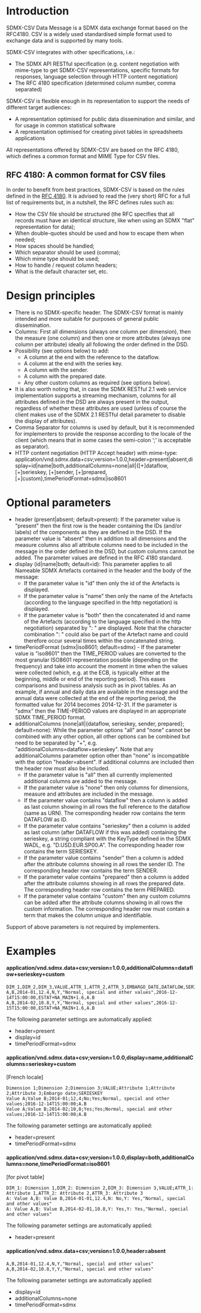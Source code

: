# Introduction
SDMX-CSV Data Message is a SDMX data exchange format based on the RFC4180. CSV is a widely used standardised simple format used to exchange data and is supported by many tools.

SDMX-CSV integrates with other specifications, i.e.: 
- The SDMX API RESTful specification (e.g. content negotiation with mime-type to get SDMX-CSV representations, specific formats for responses, language selection through HTTP content negotiation)
- The RFC 4180 specification (determined column number, comma separated)

SDMX-CSV is flexible enough in its representation to support the needs of different target audiences:
- A representation optimised for public data dissemination and similar, and for usage in common statistical software
- A representation optimised for creating pivot tables in spreadsheets applications

All representations offered by SDMX-CSV are based on the RFC 4180, which defines a common format and MIME Type for CSV files. 

##	RFC 4180: A common format for CSV files
In order to benefit from best practices, SDMX-CSV is based on the rules defined in the [RFC 4180](https://tools.ietf.org/html/rfc4180). It is advised to read the (very short) RFC for a full list of requirements but, in a nutshell, the RFC defines rules such as:
- How the CSV file should be structured (the RFC specifies that all records must have an identical structure, like when using an SDMX "flat" representation for data);
- When double-quotes should be used and how to escape them when needed;
- How spaces should be handled;
- Which separator should be used (comma);
- Which mime type should be used;
- How to handle / request column headers;
- What is the default character set, etc.

#	Design principles

- There is no SDMX-specific header. The SDMX-CSV format is mainly intended and more suitable for purposes of general public dissemination.
- Columns: First all dimensions (always one column per dimension), then the measure (one column) and then one or more attributes (always one column per attribute) ideally all following the order defined in the DSD.
- Possibility (see options below) to add:
  - A column at the end with the reference to the dataflow.
  - A column at the end with the series key.
  - A column with the sender.
  - A column with the prepared date.
  - Any other custom columns as required (see options below).
- It is also worth noting that, in case the SDMX RESTful 2.1 web service implementation supports a streaming mechanism, columns for all attributes defined in the DSD are always present in the output, regardless of whether these attributes are used (unless of course the client makes use of the SDMX 2.1 RESTful detail parameter to disable the display of attributes).
- Comma Separator for columns is used by default, but it is recommended for implementers to provide the response according to the locale of the client (which means that in some cases the semi-colon ‘;’ is acceptable as separator).
- HTTP content negotiation (HTTP Accept header) with mime-type:
    application/vnd.sdmx.data+csv;version=1.0.0,header=present|absent,display=id|name|both,additionalColumns=none|all|{[+]dataflow, [+]serieskey, [+]sender, [+]prepared, [+]custom},timePeriodFormat=sdmx|iso8601

#	Optional parameters

- header (present|absent; default=present): If the parameter value is "present" then the first row is the header containing the IDs (and/or labels) of the components as they are defined in the DSD. If the parameter value is "absent" then in addition to all dimensions and the measure columns also all attribute columns need to be included in the message in the order defined in the DSD, but custom columns cannot be added. The parameter values are defined in the RFC 4180 standard.
- display (id|name|both; default=id): This parameter applies to all Nameable SDMX Artefacts contained in the header and the body of the message: 
  - If the parameter value is "id" then only the id of the Artefacts is displayed.
  - If the parameter value is "name" then only the name of the Artefacts (according to the language specified in the http negotiation) is displayed.
  - If the parameter value is "both" then the concatenated id and name of the Artefacts (according to the language specified in the http negotiation) separated by ": " are displayed. Note that the character combination ": " could also be part of the Artefact name and could therefore occur several times within the concatenated string.
- timePeriodFormat (sdmx|iso8601; default=sdmx) - If the parameter value is "iso8601" then the TIME_PERIOD values are converted to the most granular ISO8601 representation possible (depending on the frequency) and take into account the moment in time when the values were collected (which, e.g. at the ECB, is typically either at the beginning, middle or end of the reporting period). This eases comparisons and business analysis such as in pivot tables. As an example, if annual and daily data are available in the message and the annual data were collected at the end of the reporting period, the formatted value for 2014 becomes 2014-12-31. If the parameter is "sdmx" then the TIME-PERIOD values are displayed in an appropriate SDMX TIME_PERIOD format.
- additionalColumns (none|all|{dataflow, serieskey, sender, prepared}; default=none): While the parameter options "all" and "none" cannot be combined with any other option, all other options can be combined but need to be separated by "+", e.g. "additionalColumns=dataflow+serieskey". Note that any additionalColumns parameter option other than "none" is incompatible with the option "header=absent". If additional columns are included then the header row must also be included.
  - If the parameter value is "all" then all currently implemented additional columns are added to the message.
  - If the parameter value is "none" then only columns for dimensions, measure and attributes are included in the message.
  - If the parameter value contains "dataflow" then a column is added as last column showing in all rows the full reference to the dataflow (same as URN). The corresponding header row contains the term DATAFLOW as ID. 
  - If the parameter value contains "serieskey" then a column is added as last column (after DATAFLOW if this was added) containing the serieskey, a string compliant with the KeyType defined in the SDMX WADL, e.g. "D.USD.EUR.SP00.A". The corresponding header row contains the term SERIESKEY.
  - If the parameter value contains "sender" then a column is added after the attribute columns showing in all rows the sender ID.  The corresponding header row contains the term SENDER.
  - If the parameter value contains "prepared" then a column is added after the attribute columns showing in all rows the prepared date.  The corresponding header row contains the term PREPARED.
  - If the parameter value contains "custom" then any custom columns can be added after the attribute columns showing in all rows the custom information. The corresponding header row must contain a term that makes the column unique and identifiable.

Support of above parameters is not required by implementers.

# Examples

#### application/vnd.sdmx.data+csv;version=1.0.0,additionalColumns=dataflow+serieskey+custom

    DIM_1,DIM_2,DIM_3,VALUE,ATTR_1,ATTR_2,ATTR_3,EMBARGO_DATE,DATAFLOW,SERIESKEY
    A,B,2014-01,12.4,N,Y,"Normal, special and other values",2016-12-14T15:00:00,ESTAT+NA_MAIN+1.6,A.B
    A,B,2014-02,10.8,Y,Y,"Normal, special and other values",2016-12-15T15:00:00,ESTAT+NA_MAIN+1.6,A.B

The following parameter settings are automatically applied:
- header=present
- display=id
- timePeriodFormat=sdmx

#### application/vnd.sdmx.data+csv;version=1.0.0,display=name,additionalColumns=serieskey+custom
[French locale]

    Dimension 1;Dimension 2;Dimension 3;VALUE;Attribute 1;Attribute 2;Attribute 3;Embargo date;SERIESKEY
    Value A;Value B;2014-01;12,4;No;Yes;Normal, special and other values;2016-12-14T15:00:00;A.B
    Value A;Value B;2014-02;10,8;Yes;Yes;Normal, special and other values;2016-12-14T15:00:00;A.B

The following parameter settings are automatically applied:
- header=present
- timePeriodFormat=sdmx

#### application/vnd.sdmx.data+csv;version=1.0.0,display=both,additionalColumns=none,timePeriodFormat=iso8601
[for pivot table]

    DIM_1: Dimension 1,DIM_2: Dimension 2,DIM_3: Dimension 3,VALUE;ATTR_1: Attribute 1,ATTR_2: Attribute 2,ATTR_3: Attribute 3
    A: Value A,B: Value B,2014-01-01,12.4,N: No,Y: Yes,"Normal, special and other values"
    A: Value A,B: Value B,2014-02-01,10.8,Y: Yes,Y: Yes,"Normal, special and other values"

The following parameter settings are automatically applied:
- header=present

#### application/vnd.sdmx.data+csv;version=1.0.0,header=absent

    A,B,2014-01,12.4,N,Y,"Normal, special and other values"
    A,B,2014-02,10.8,Y,Y,"Normal, special and other values"

The following parameter settings are automatically applied:
- display=id
- additionalColumns=none
- timePeriodFormat=sdmx
